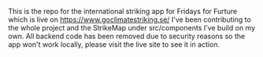 This is the repo for the international striking app for Fridays for Furture which is live on https://www.goclimatestriking.se/
I've been contributing to the whole project and the StrikeMap under src/components I've build on my own.
All backend code has been removed due to security reasons so the app won't work locally, please visit the live site to see it in action.